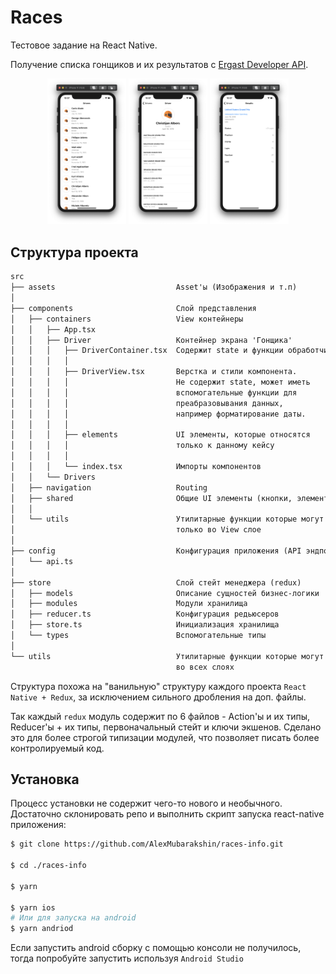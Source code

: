 # Races

Тестовое задание на React Native.

Получение списка гонщиков и их результатов с [Ergast Developer API](http://ergast.com/mrd/).

<p align="center">
  <img src="./screenshots/drivers-screen_ios.png" alt="Drivers list screen ios"
       width="25%">
  <img src="./screenshots/driver-screen_ios.png" alt="Driver details screen ios"
       width="25%">
  <img src="./screenshots/results-screen_ios.png" alt="Results details screen ios"
       width="25%">
</p>

## Структура проекта

```txt
src
├── assets                           Asset'ы (Изображения и т.п)
│
├── components                       Слой представления
│   ├── containers                   View контейнеры
│   │   ├── App.tsx
│   │   ├── Driver                   Контейнер экрана 'Гонщика'
│   │   │   ├── DriverContainer.tsx  Содержит state и функции обработчики.
│   │   │   │
│   │   │   ├── DriverView.tsx       Верстка и стили компонента.
│   │   │   │                        Не содержит state, может иметь
│   │   │   │                        вспомогательные функции для
│   │   │   │                        преабразовывания данных,
│   │   │   │                        например форматирование даты.
│   │   │   │
│   │   │   ├── elements             UI элементы, которые относятся
│   │   │   │                        только к данному кейсу
│   │   │   │
│   │   │   └── index.tsx            Импорты компонентов
│   │   └── Drivers
│   ├── navigation                   Routing
│   ├── shared                       Общие UI элементы (кнопки, элементы списка и т.п)
│   │
│   └── utils                        Утилитарные функции которые могут использоваться
│                                    только во View слое
│
├── config                           Конфигурация приложения (API эндпоинты и т.п)
│   └── api.ts
│
├── store                            Слой стейт менеджера (redux)
│   ├── models                       Описание сущностей бизнес-логики
│   ├── modules                      Модули хранилища
│   ├── reducer.ts                   Конфигурация редьюсеров
│   ├── store.ts                     Инициализация хранилища
│   └── types                        Вспомогательные типы
│
└── utils                            Утилитарные функции которые могут использоваться
                                     во всех слоях
```

Структура похожа на "ванильную" структуру каждого проекта `React Native + Redux`, за исключением сильного дробления на доп. файлы.

Так каждый `redux` модуль содержит по 6 файлов - Action'ы и их типы, Reducer'ы + их типы, первоначальный стейт и ключи экшенов. Сделано это для более строгой типизации модулей, что позволяет писать более контролируемый код.

## Установка

Процесс установки не содержит чего-то нового и необычного. Достаточно склонировать репо и выполнить скрипт запуска react-native приложения:

```bash
$ git clone https://github.com/AlexMubarakshin/races-info.git

$ cd ./races-info

$ yarn

$ yarn ios
# Или для запуска на android
$ yarn andriod
```

Если запустить android сборку с помощью консоли не получилось, тогда попробуйте запустить используя `Android Studio`
